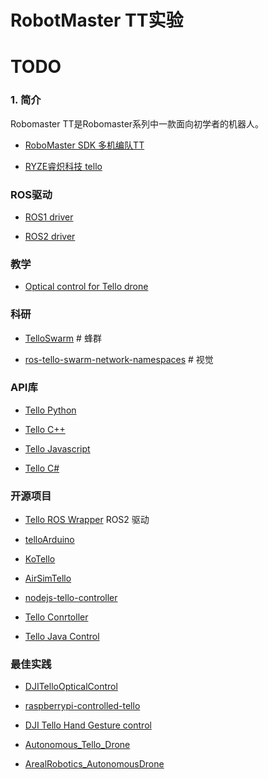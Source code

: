 # RobotMaster TT实验 

# TODO


### 1. 简介

Robomaster TT是Robomaster系列中一款面向初学者的机器人。 

- [RoboMaster SDK 多机编队TT](https://robomaster-dev.readthedocs.io/zh_CN/latest/python_sdk/multi_robot_drone_example.html#)

- [RYZE睿炽科技 tello](https://www.ryzerobotics.com/cn/tello/downloads)

### ROS驱动

- [ROS1 driver](https://github.com/PedroS235/tello_driver_ros_wrapper)

- [ROS2 driver](https://github.com/PedroS235/tello_ros_wrapper) 




### 教学

- [Optical control for Tello drone](https://github.com/TamasSzepessy/DJITelloOpticalControl)
### 科研

- [TelloSwarm](https://github.com/SASLabStevens/TelloSwarm)         # 蜂群

- [ros-tello-swarm-network-namespaces](https://github.com/SASLabStevens/Tello-Slam)         # 视觉


### API库

- [Tello Python](https://djitellopy.readthedocs.io/en/latest/)

- [Tello C++](https://vss2sn.github.io/tello/)

- [Tello Javascript](https://github.com/kanekotic/tellojs)

- [Tello C#](https://github.com/davewalker5/TelloCommander/wiki)


### 开源项目

- [Tello ROS Wrapper](https://github.com/PedroS235/tello_ros_wrapper)   ROS2 驱动

- [telloArduino](https://github.com/akshayvernekar/telloArduino)

- [KoTello](https://github.com/grohj/KoTello.git)

- [AirSimTello](https://github.com/adamdarko/AirSimTello)

- [nodejs-tello-controller](https://github.com/shpyo/nodejs-tello-controller)

- [Tello Conrtoller](https://github.com/miso-develop/tello-controller-alexa)

- [Tello Java Control](https://github.com/GitThatCyber/Tello)

### 最佳实践

- [DJITelloOpticalControl](https://github.com/TamasSzepessy/DJITelloOpticalControl)

- [raspberrypi-controlled-tello](https://github.com/erviveksoni/raspberrypi-controlled-tello)

- [DJI Tello Hand Gesture control](https://github.com/kinivi/tello-gesture-control)

- [Autonomous_Tello_Drone](https://github.com/crazysuryaa/Autonomous_Tello_Drone)

- [ArealRobotics_AutonomousDrone](https://github.com/udayagopi587/ArealRobotics_AutonomousDrone)

